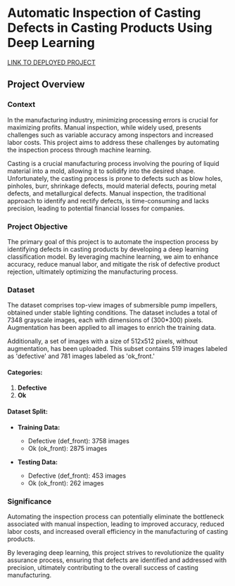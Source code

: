 # Automatic Inspection of Casting Defects in Casting Products Using Deep Learning

[LINK TO DEPLOYED PROJECT](https://casting-quality-prediction.streamlit.app/)

## Project Overview

### Context
In the manufacturing industry, minimizing processing errors is crucial for maximizing profits. Manual inspection, while widely used, presents challenges such as variable accuracy among inspectors and increased labor costs. This project aims to address these challenges by automating the inspection process through machine learning.

Casting is a crucial manufacturing process involving the pouring of liquid material into a mold, allowing it to solidify into the desired shape. Unfortunately, the casting process is prone to defects such as blow holes, pinholes, burr, shrinkage defects, mould material defects, pouring metal defects, and metallurgical defects. Manual inspection, the traditional approach to identify and rectify defects, is time-consuming and lacks precision, leading to potential financial losses for companies.

### Project Objective
The primary goal of this project is to automate the inspection process by identifying defects in casting products by developing a deep learning classification model. By leveraging machine learning, we aim to enhance accuracy, reduce manual labor, and mitigate the risk of defective product rejection, ultimately optimizing the manufacturing process.

### Dataset
The dataset comprises top-view images of submersible pump impellers, obtained under stable lighting conditions. The dataset includes a total of 7348 grayscale images, each with dimensions of (300*300) pixels. Augmentation has been applied to all images to enrich the training data.

Additionally, a set of images with a size of 512x512 pixels, without augmentation, has been uploaded. This subset contains 519 images labeled as 'defective' and 781 images labeled as 'ok_front.'

#### Categories:
1. **Defective**
2. **Ok**

#### Dataset Split:
- **Training Data:**
  - Defective (def_front): 3758 images
  - Ok (ok_front): 2875 images

- **Testing Data:**
  - Defective (def_front): 453 images
  - Ok (ok_front): 262 images

### Significance
Automating the inspection process can potentially eliminate the bottleneck associated with manual inspection, leading to improved accuracy, reduced labor costs, and increased overall efficiency in the manufacturing of casting products.

By leveraging deep learning, this project strives to revolutionize the quality assurance process, ensuring that defects are identified and addressed with precision, ultimately contributing to the overall success of casting manufacturing.
